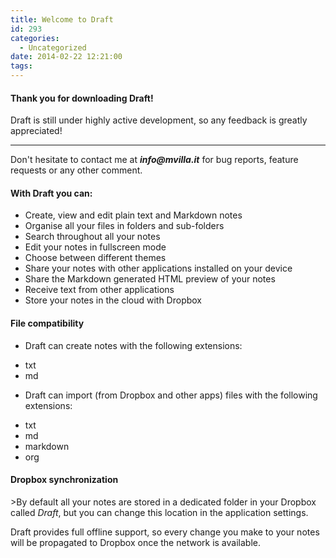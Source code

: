 ```yaml
---
title: Welcome to Draft
id: 293
categories:
  - Uncategorized
date: 2014-02-22 12:21:00
tags:
---
```


#### Thank you for downloading Draft!

Draft is still under highly active development, so any feedback is greatly appreciated!

***

Don't hesitate to contact me at ___info@mvilla.it___ for bug reports, feature requests or any other comment.

#### With Draft you can:

- Create, view and edit plain text and Markdown notes
- Organise all your files in folders and sub-folders
- Search throughout all your notes 
- Edit your notes in fullscreen mode
- Choose between different themes
- Share your notes with other applications installed on your device
- Share the Markdown generated HTML preview of your notes
- Receive text from other applications
- Store your notes in the cloud with Dropbox

#### File compatibility

* Draft can create notes with the following extensions:
- txt
- md
* Draft can import (from Dropbox and other apps) files with the following extensions:
- txt
- md
- markdown
- org

#### Dropbox synchronization

&gt;By default all your notes are stored in a dedicated folder in your Dropbox called _Draft_, but you can change this location in the application settings.

Draft provides full offline support, so every change you make to your notes will be propagated to Dropbox once the network is available.